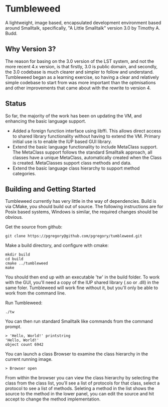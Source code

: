 Tumbleweed
==========

A lightweight, image based, encapsulated development
environment based around Smalltalk, specifically,
"A Little Smalltalk" version 3.0 by Timothy A. Budd.

Why Version 3?
--------------

The reason for basing on the 3.0 version of the LST
system, and not the more recent 4.x version, is that 
firstly, 3.0 is public domain, and secondly, the 3.0
codebase is much clearer and simpler to follow and 
understand. Tumbleweed began as a learning exercise,
so having a clear and relatively simple codebase to 
start from was more important than the optmisations 
and other improvements that came about with the
rewrite to version 4.

Status
------

So far, the majority of the work has been on updating
the VM, and enhancing the basic language support.

 * Added a foreign function interface using libffi.
   This allows direct access to shared library
   functionality without having to extend the VM. 
   Primary initial use is to enable the IUP based
   GUI library.
 * Extend the basic language functionality to include
   MetaClass support. The MetaClass support follows the
   standard Smalltalk approach, all classes have a unique
   MetaClass, automatically created when the Class is
   created. MetaClasses support class methods and data.
 * Extend the basic language class hierarchy to support
   method categories.

Building and Getting Started
----------------------------

Tumbleweed currently has very little in the way of 
dependencies. Build is via CMake, you should build out
of source. The following instructions are for Posix
based systems, Windows is similar, the required changes
should be obvious.

Get the source from github:

    git clone https://pgregory@github.com/pgregory/tumbleweed.git

Make a build directory, and configure with cmake:

    mkdir build
    cd build
    cmake ../tumbleweed
    make

You should then end up with an executable 'tw' in the build
folder. To work with the GUI, you'll need a copy of the IUP
shared library (.so or .dll) in the same foler. Tumbleweed
will work fine without it, but you'll only be able to work
from the command line.

Run Tumbleweed:

    ./tw

You can then run standard Smalltalk like commands from the
command prompt.

    > 'Hello, World!' printstring
    'Hello, World!'
    object count 6942

You can launch a class Browser to examine the class hierarchy
in the current running image.

    > Browser open

From within the browser you can view the class hierarchy by
selecting the class from the class list, you'll see a list
of protocols for that class, select a protocol to see a list
of methods. Seleting a method in the list shows the source
to the method in the lower panel, you can edit the source and 
hit accept to change the method implementation.

